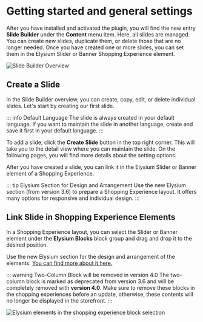 # Getting started and general settings

After you have installed and activated the plugin, you will find the new entry **Slide Builder** under the **Content** menu item. Here, all slides are managed. You can create new slides, duplicate them, or delete those that are no longer needed. Once you have created one or more slides, you can set them in the Elysium Slider or Banner Shopping Experience element.

<Grid>
    <Column :cols="{xs: 12, '6xl': 10}" :col-start="{'6xl': 2}">
        <Image src="slide-builder/de-admin-slide-builder-overview.png" alt="Slide Builder Overview"
        :sizes="{xs: 200, lg: 600, '6xl': 800}" :lazy="false" />
    </Column>
</Grid>

## Create a Slide

In the Slide Builder overview, you can create, copy, edit, or delete individual slides. Let's start by creating our first slide.

::: info Default Language
The slide is always created in your default language. If you want to maintain the slide in another language, create and save it first in your default language.
:::

To add a slide, click the **Create Slide** button in the top right corner. This will take you to the detail view where you can maintain the slide. On the following pages, you will find more details about the setting options.

After you have created a slide, you can link it in the Elysium Slider or Banner element of a Shopping Experience.

::: tip Elysium Section for Design and Arrangement
Use the new Elysium section (from version 3.6) to prepare a Shopping Experience layout. It offers many options for responsive and individual design.
:::

<!-- ::: info Slide Examples
[On our example pages](#todo-url), we have provided collections to show you what is possible with the Slide Builder.
::: -->

## Link Slide in Shopping Experience Elements

In a Shopping Experience layout, you can select the Slider or Banner element under the **Elysium Blocks** block group and drag and drop it to the desired position.

Use the new Elysium section for the design and arrangement of the elements. [You can find more about it here.](/en/manual/sections/place-blocks)

::: warning Two-Column Block will be removed in version 4.0
The two-column block is marked as deprecated from version 3.6 and will be completely removed with **version 4.0**. Make sure to remove these blocks in the shopping experiences before an update, otherwise, these contents will no longer be displayed in the storefront.
:::

<Grid>
    <Column :cols="{xs: 12, '6xl': 10}" :col-start="{'6xl': 2}">
        <Image src="section/de-admin-cms-block-selection.png" alt="Elysium elements in the shopping experience block selection"
        :sizes="{xs: 200, lg: 600, '6xl': 800}" :lazy="false" />
    </Column>
</Grid>
